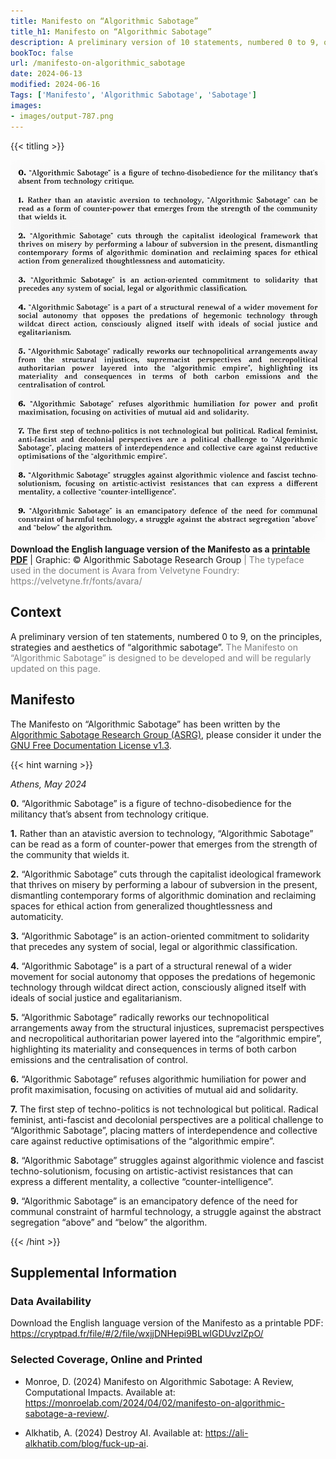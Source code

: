 ```yaml
---
title: Manifesto on “Algorithmic Sabotage”
title_h1: Manifesto on “Algorithmic Sabotage”
description: A preliminary version of 10 statements, numbered 0 to 9, on the principles, strategies and aesthetics of “algorithmic sabotage”.
bookToc: false
url: /manifesto-on-algorithmic_sabotage
date: 2024-06-13
modified: 2024-06-16
Tags: ['Manifesto', 'Algorithmic Sabotage', 'Sabotage']
images:
- images/output-787.png
---
```


{{< titling >}}

<div class="caption"><img src="images/output-938.png"><strong>Download the English language version of the Manifesto as a <a href="https://cryptpad.fr/file/#/2/file/wxjjDNHepi9BLwIGDUvzlZpO/">printable PDF</a></strong> | Graphic: © Algorithmic Sabotage Research Group<span style="color:grey"> | The typeface used in the document is Avara from Velvetyne Foundry: https://velvetyne.fr/fonts/avara/</span></div>

## Context

A preliminary version of ten statements, numbered 0 to 9, on the principles, strategies and aesthetics of “algorithmic sabotage”. <span style="color:grey">The Manifesto on “Algorithmic Sabotage” is designed to be developed and will be regularly updated on this page.</span>

## Manifesto

The Manifesto on “Algorithmic Sabotage” has been written by the [Algorithmic Sabotage Research Group (ASRG)](https://tldr.nettime.org/@asrg), please consider it under the [GNU Free Documentation License v1.3](https://www.gnu.org/licenses/fdl-1.3.en.html).

{{< hint warning >}}

_Athens, May 2024_

**0.** “Algorithmic Sabotage” is a figure of techno-disobedience for the militancy that’s absent from technology critique.

**1.** Rather than an atavistic aversion to technology, “Algorithmic Sabotage” can be read as a form of counter-power that emerges from the strength of the community that wields it.

**2.** “Algorithmic Sabotage” cuts through the capitalist ideological framework that thrives on misery by performing a labour of subversion in the present, dismantling contemporary forms of algorithmic domination and reclaiming spaces for ethical action from generalized thoughtlessness and automaticity.

**3.** “Algorithmic Sabotage” is an action-oriented commitment to solidarity that precedes any system of social, legal or algorithmic classification.

**4.** “Algorithmic Sabotage” is a part of a structural renewal of a wider movement for social autonomy that opposes the predations of hegemonic technology through wildcat direct action, consciously aligned itself with ideals of social justice and egalitarianism.

**5.** “Algorithmic Sabotage” radically reworks our technopolitical arrangements away from the structural injustices, supremacist perspectives and necropolitical authoritarian power layered into the “algorithmic empire”, highlighting its materiality and consequences in terms of both carbon emissions and the centralisation of control.

**6.** “Algorithmic Sabotage” refuses algorithmic humiliation for power and profit maximisation, focusing on activities of mutual aid and solidarity.

**7.** The first step of techno-politics is not technological but political. Radical feminist, anti-fascist and decolonial perspectives are a political challenge to “Algorithmic Sabotage”, placing matters of interdependence and collective care against reductive optimisations of the “algorithmic empire”.

**8.** “Algorithmic Sabotage” struggles against algorithmic violence and fascist techno-solutionism, focusing on artistic-activist resistances that can express a different mentality, a collective “counter-intelligence”.

**9.** “Algorithmic Sabotage” is an emancipatory defence of the need for communal constraint of harmful technology, a struggle against the abstract segregation “above” and “below” the algorithm.

{{< /hint >}}

## Supplemental Information

### Data Availability

Download the English language version of the Manifesto as a printable PDF: https://cryptpad.fr/file/#/2/file/wxjjDNHepi9BLwIGDUvzlZpO/

### Selected Coverage, Online and Printed

- Monroe, D. (2024) Manifesto on Algorithmic Sabotage: A Review, Computational Impacts. Available at: https://monroelab.com/2024/04/02/manifesto-on-algorithmic-sabotage-a-review/. 

- Alkhatib, A. (2024) Destroy AI. Available at: https://ali-alkhatib.com/blog/fuck-up-ai.
